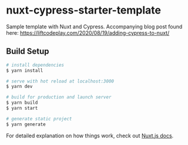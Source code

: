 # nuxt-cypress-starter-template
Sample template with Nuxt and Cypress. Accompanying blog post found here: https://liftcodeplay.com/2020/08/19/adding-cypress-to-nuxt/

## Build Setup

```bash
# install dependencies
$ yarn install

# serve with hot reload at localhost:3000
$ yarn dev

# build for production and launch server
$ yarn build
$ yarn start

# generate static project
$ yarn generate
```

For detailed explanation on how things work, check out [Nuxt.js docs](https://nuxtjs.org).
